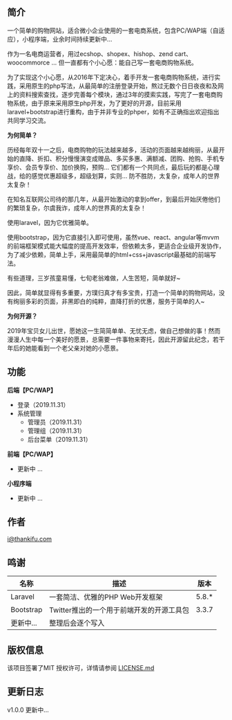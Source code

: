 ## 简介

一个简单的购物网站，适合微小企业使用的一套电商系统，包含PC/WAP端（自适应），小程序端，业余时间持续更新中...

作为一名电商运营者，用过ecshop、shopex、hishop、zend cart、 woocommorce ... 但一直都有个小心愿：能自己写一套电商购物系统。

为了实现这个小心愿，从2016年下定决心，着手开发一套电商购物系统，进行实践，采用原生的php写法，从最简单的注册登录开始，熬过无数个日日夜夜和及网上的资料搜索查找，逐步完善每个模块，通过3年的摸索实践，写完了一套电商购物系统，由于原来采用原生php开发，为了更好的开源，目前采用laravel+bootstrap进行重构，由于并非专业的phper，如有不正确指出欢迎指出共同学习交流。

**为何简单？**

历经每年双十一之后，电商购物的玩法越来越多，活动的页面越来越绚丽，从最开始的直降、折扣、积分慢慢演变成赠品、多买多惠、满额减、团购、抢购、手机专享价、会员专享价、加价换购，预购... 它们都有一个共同点，最后玩的都是心理战，给的感觉优惠超级多，超级划算，实则... 防不胜防，太复杂，成年人的世界太复杂！

在知名互联网公司待的那几年，从最开始激动的拿到offer，到最后开始厌倦他们的繁琐复杂，尔虞我诈，成年人的世界真的太复杂！

使用laravel，因为它优雅简单。

使用bootstrap，因为它直接引入即可使用，虽然vue、react、angular等mvvm的前端框架模式能大幅度的提高开发效率，但依赖太多，更适合企业级开发协作，为了减少依赖，简单上手，采用最简单的html+css+javascript最基础的前端写法。

有些道理，三岁孩童易懂，七旬老翁难做，人生苦短，简单就好~

因此，简单就显得有多重要，方璞归真才有多宝贵，打造一个简单的购物网站，没有绚丽多彩的页面，非黑即白的纯粹，直降打折的优惠，服务于简单的人~

**为何开源？**

2019年宝贝女儿出世，愿她这一生简简单单、无忧无虑，做自己想做的事！然而漫漫人生中每一个美好的愿景，总需要一件事物来寄托，因此开源留此纪念，若干年后的她能看到一个老父亲对她的小愿景。

## 功能

**后端【PC/WAP】**

- 登录（2019.11.31）
- 系统管理
  - 管理员（2019.11.31）
  - 管理组（2019.11.31）
  - 后台菜单（2019.11.31）

**前端【PC/WAP】**

- 更新中 ...

**小程序端**

- 更新中 ...

## 作者

i@thankifu.com

## 鸣谢

| 名称      | 描述                                      | 版本  |
| --------- | ----------------------------------------- | ----- |
| Laravel   | 一套简洁、优雅的PHP Web开发框架           | 5.8.* |
| Bootstrap | Twitter推出的一个用于前端开发的开源工具包 | 3.3.7 |
| 更新中... | 整理后会逐个写入                          |       |

## 版权信息

该项目签署了MIT 授权许可，详情请参阅 [LICENSE.md](/LICENSE)

## 更新日志

v1.0.0 更新中...